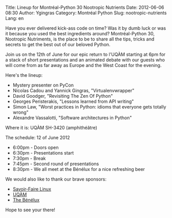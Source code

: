 Title: Lineup for Montréal-Python 30 Nootropic Nutrients
Date: 2012-06-06 08:30
Author: Ygingras
Category: Montréal Python
Slug: nootropic-nutrients
Lang: en

<!--:en-->

Have you ever delivered kick-ass code on time? Was it by dumb luck or
was it because you used the best ingredients around? Montréal-Python 30,
Nootropic Nutriments, is the place to be to share all the tips, tricks
and secrets to get the best out of our beloved Python.

</p>

Join us on the 12th of June for our epic return to l'UQÀM starting at
6pm for a stack of short presentations and an animated debate with our
guests who will come from as far away as Europe and the West Coast for
the evening.

</p>

Here's the lineup:

</p>

-   Mystery presenter on PyCon
-   Nicolas Cadou and Yannick Gingras, "Virtualenvwrapper"
-   David Goodger, "Revisiting The Zen Of Python"
-   Georges Peristerakis, "Lessons learned from API writing"
-   Simon Law, "Worst practices in Python: idioms that everyone gets
    totally wrong"
-   Alexandre Vassalotti, "Software architectures in Python"

</p>

Where it is: UQÀM SH-3420 (amphithéâtre)

</p>

The schedule: 12 of June 2012

</p>

-   6:00pm - Doors open
-   6:30pm - Presentations start
-   7:30pm - Break
-   7:45pm - Second round of presentations
-   8:30pm - We all meet at the Bénélux for a nice refreshing beer

</p>

We would also like to thank our brave sponsors:

</p>

-   [Savoir-Faire Linux][]
-   [UQÀM][]
-   [The Bénélux][]

</p>

Hope to see your there!

<!--:-->

</p>

  [Savoir-Faire Linux]: http://savoirfairelinux.com
  [UQÀM]: http://uqam.ca
  [The Bénélux]: http://www.brasseriebenelux.com/

